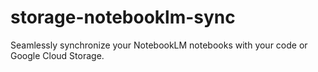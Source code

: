 # storage-notebooklm-sync
Seamlessly synchronize your NotebookLM notebooks with your code or Google Cloud Storage. 
